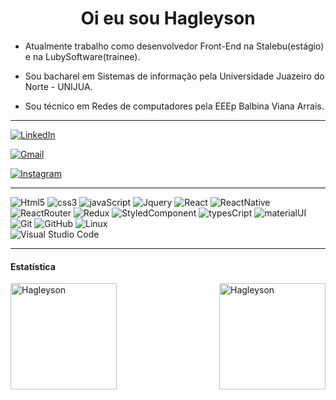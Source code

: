 
 
<h1 align="center"> Oi eu sou Hagleyson </h1>

- Atualmente trabalho como desenvolvedor Front-End na Stalebu(estágio) e na LubySoftware(trainee).

- Sou bacharel em Sistemas de informação pela Universidade Juazeiro do Norte - UNIJUA.
 
- Sou técnico em Redes de computadores pela EEEp Balbina Viana Arrais.
<hr>

[![LinkedIn](https://img.shields.io/badge/LinkedIn-0077B5?style=for-the-badge&logo=linkedin&logoColor=whit)](https://www.linkedin.com/in/hagleyson-fernandes-70251279/)

[![Gmail](https://img.shields.io/badge/Gmail-D14836?style=for-the-badge&logo=gmail&logoColor=white)](mailto:hagleyson@gmail.com)

[![Instagram](https://img.shields.io/badge/Instagram-E4405F?style=for-the-badge&logo=instagram&logoColor=white)](https://www.instagram.com/hagleyson/)

<hr>  
 
  ![Html5](https://img.shields.io/badge/HTML5-E34F26?style=for-the-badge&logo=html5&logoColor=white) 
  ![css3](https://img.shields.io/badge/CSS3-1572B6?style=for-the-badge&logo=css3&logoColor=white)
  ![javaScript](https://img.shields.io/badge/JavaScript-F7DF1E?style=for-the-badge&logo=javascript&logoColor=black)
  ![Jquery](https://img.shields.io/badge/jQuery-0769AD?style=for-the-badge&logo=jquery&logoColor=white)
  ![React](https://img.shields.io/badge/React-20232A?style=for-the-badge&logo=react&logoColor=61DAFB)
  ![ReactNative](https://img.shields.io/badge/React_Native-20232A?style=for-the-badge&logo=react&logoColor=61DAFB)
  ![ReactRouter](https://img.shields.io/badge/React_Router-CA4245?style=for-the-badge&logo=react-router&logoColor=white)
  ![Redux](https://img.shields.io/badge/Redux-593D88?style=for-the-badge&logo=redux&logoColor=white)
  ![StyledComponent](https://img.shields.io/badge/styled--components-DB7093?style=for-the-badge&logo=styled-components&logoColor=white)
  ![typesCript](https://img.shields.io/badge/TypeScript-007ACC?style=for-the-badge&logo=typescript&logoColor=white)
  ![materialUI](https://img.shields.io/badge/Material--UI-0081CB?style=for-the-badge&logo=material-ui&logoColor=white)
  ![Git](https://img.shields.io/badge/-Git-333333?style=flat&logo=git) 
  ![GitHub](https://img.shields.io/badge/-GitHub-333333?style=flat&logo=github)
  ![Linux](https://img.shields.io/badge/-Linux-333333?style=flat&logo=linux&logoColor=007ACC)  
  ![Visual Studio Code](https://img.shields.io/badge/-Visual%20Studio%20Code-333333?style=flat&logo=visual-studio-code&logoColor=007ACC)
  
<hr>

#### Estatística

<img align="left" height="170"  src="https://github-readme-stats.vercel.app/api/top-langs?username=hagleyson&show_icons=true&locale=en&layout=compact" alt="Hagleyson" />
<img  align="right" height="170" src="https://github-readme-stats.vercel.app/api?username=hagleyson&show_icons=true&locale=en" alt="Hagleyson" /></p>


